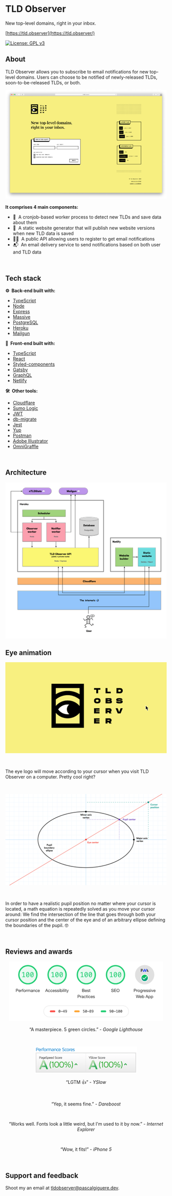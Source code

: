 # TLD Observer

New top-level domains, right in your inbox.

[https://tld.observer](https://tld.observer/)

[![License: GPL v3](https://img.shields.io/badge/License-GPLv3-blue.svg)](https://www.gnu.org/licenses/gpl-3.0)

## About

TLD Observer allows you to subscribe to email notifications for new top-level domains. Users can choose to be notified
of newly-released TLDs, soon-to-be-released TLDs, or both.

![Screenshot](doc/screenshot.png)

**It comprises 4 main components:**

- 👷&nbsp; A cronjob-based worker process to detect new TLDs and save data about them
- 🚀&nbsp; A static website generator that will publish new website versions when new TLD data is saved
- 👩‍💻&nbsp; A public API allowing users to register to get email notifications
- 📬&nbsp; An email delivery service to send notifications based on both user and TLD data

<p>&nbsp;</p>

## Tech stack

**⚙️&nbsp; Back-end built with:**

- [TypeScript](https://www.typescriptlang.org/)
- [Node](https://nodejs.org/)
- [Express](https://www.express.com/)
- [Massive](https://massivejs.org/)
- [PostgreSQL](https://www.postgresql.org/)
- [Heroku](https://heroku.com/)
- [Mailgun](https://www.mailgun.com/)

**💅&nbsp; Front-end built with:**

- [TypeScript](https://www.typescriptlang.org/)
- [React](https://reactjs.org/)
- [Styled-components](https://styled-components.com/)
- [Gatsby](https://www.gatsbyjs.org/)
- [GraphQL](https://graphql.org/)
- [Netlify](https://www.netlify.com/)

**🛠️&nbsp; Other tools:**

- [Cloudflare](https://www.cloudflare.com/)
- [Sumo Logic](https://www.sumologic.com/)
- [JWT](https://jwt.io/)
- [db-migrate](https://db-migrate.readthedocs.io/)
- [Jest](https://jestjs.io/)
- [Yup](https://github.com/jquense/yup)
- [Postman](https://www.postman.com/)
- [Adobe Illustrator](https://www.adobe.com/products/illustrator.html)
- [OmniGraffle](https://www.omnigroup.com/omnigraffle/)

<p>&nbsp;</p>

## Architecture

<p align="center">
  <img src="doc/architecture-diagram.png" alt="Architecture diagram">
</p>

## Eye animation

<p align="center">
  <img src="doc/logo-animation.gif" width="511" alt="Logo">
  <p>&nbsp;</p>
</p>

The eye logo will move according to your cursor when you visit TLD Observer on a computer. Pretty cool right?

<p>&nbsp;</p>

<p align="center">
  <img src="doc/ellipse-diagram.png" alt="Ellipse diagram">
  <p>&nbsp;</p>
</p>

In order to have a realistic pupil position no matter where your cursor is located, a math equation is repeatedly solved
as you move your cursor around: We find the intersection of the line that goes through both your cursor position and
the center of the eye and of an arbitrary ellipse defining the boundaries of the pupil. 🤓

<p>&nbsp;</p>

## Reviews and awards

<div align="center">
  <img src="doc/lighthouse-score.png" width="480" alt="Lighthouse score"/>
  <p>“A masterpiece. 5 green circles.” - <em>Google Lighthouse</em></p>
  <p>&nbsp;</p>
</div>
<div align="center">
  <img src="doc/yslow-score.png" width="320" alt="YSlow score"/>
  <p>“LGTM 👍” - <em>YSlow</em></p>
  <p>&nbsp;</p>
</div>
<div align="center">
  <p>“Yep, it seems fine.” - <em>Dareboost</em></p>
  <p>&nbsp;</p>
</div>
<div align="center">
  <p>“Works well. Fonts look a little weird, but I'm used to it by now.” - <em>Internet Explorer</em></p>
  <p>&nbsp;</p>
</div>
<div align="center">
  <p>“Wow, it fits!” - <em>iPhone 5</em></p>
  <p>&nbsp;</p>
</div>

## Support and feedback

Shoot my an email at [tldobserver@pascalgiguere.dev](mailto:tldobserver@pascalgiguere.dev).
